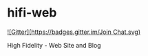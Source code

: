 hifi-web
========
[![Gitter](https://badges.gitter.im/Join Chat.svg)](https://gitter.im/chinna007/hifi-web?utm_source=badge&utm_medium=badge&utm_campaign=pr-badge&utm_content=badge)

High Fidelity - Web Site and Blog

